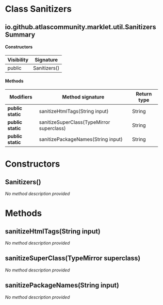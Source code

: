 Class Sanitizers
================


io.github.atlascommunity.marklet.util.Sanitizers Summary
-------
#### Constructors
| Visibility | Signature    |
| ---------- | ------------ |
| public     | Sanitizers() |
#### Methods
| Modifiers         | Method signature                          | Return type |
| ----------------- | ----------------------------------------- | ----------- |
| **public static** | sanitizeHtmlTags(String input)            | String      |
| **public static** | sanitizeSuperClass(TypeMirror superclass) | String      |
| **public static** | sanitizePackageNames(String input)        | String      |

Constructors
============
Sanitizers()
------------
*No method description provided*


Methods
=======
sanitizeHtmlTags(String input)
------------------------------
*No method description provided*


sanitizeSuperClass(TypeMirror superclass)
-----------------------------------------
*No method description provided*


sanitizePackageNames(String input)
----------------------------------
*No method description provided*


